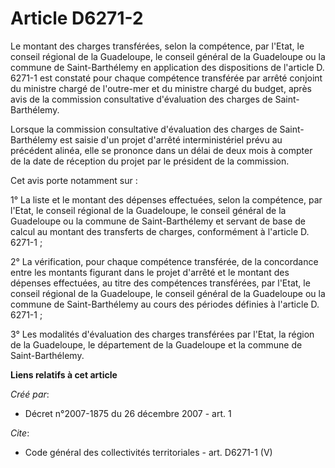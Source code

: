 # Article D6271-2

Le montant des charges transférées, selon la compétence, par l'Etat, le conseil régional de la Guadeloupe, le conseil général
de la Guadeloupe ou la commune de Saint-Barthélemy en application des dispositions de l'article D. 6271-1 est constaté pour
chaque compétence transférée par arrêté conjoint du ministre chargé de l'outre-mer et du ministre chargé du budget, après
avis de la commission consultative d'évaluation des charges de Saint-Barthélemy. 

Lorsque la commission consultative d'évaluation des charges de Saint-Barthélemy est saisie d'un projet d'arrêté
interministériel prévu au précédent alinéa, elle se prononce dans un délai de deux mois à compter de la date de réception du
projet par le président de la commission. 

Cet avis porte notamment sur : 

1° La liste et le montant des dépenses effectuées, selon la compétence, par l'Etat, le conseil régional de la Guadeloupe, le
conseil général de la Guadeloupe ou la commune de Saint-Barthélemy et servant de base de calcul au montant des transferts de
charges, conformément à l'article D. 6271-1 ; 

2° La vérification, pour chaque compétence transférée, de la concordance entre les montants figurant dans le projet d'arrêté
et le montant des dépenses effectuées, au titre des compétences transférées, par l'Etat, le conseil régional de la
Guadeloupe, le conseil général de la Guadeloupe ou la commune de Saint-Barthélemy au cours des périodes définies à l'article
D. 6271-1 ; 

3° Les modalités d'évaluation des charges transférées par l'Etat, la région de la Guadeloupe, le département de la Guadeloupe
et la commune de Saint-Barthélemy.

**Liens relatifs à cet article**

_Créé par_:

  - Décret n°2007-1875 du 26 décembre 2007 - art. 1

_Cite_:

  - Code général des collectivités territoriales - art. D6271-1 (V)
